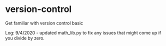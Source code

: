 # version-control
Get familiar with version control basic

Log:
9/4/2020 - updated math_lib.py to fix any issues that might come up if you divide by zero. 
